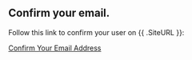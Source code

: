 ## Confirm your email.

Follow this link to confirm your user on {{ .SiteURL }}:

<a href="{{ .ConfirmationURL }}">Confirm Your Email Address</a>